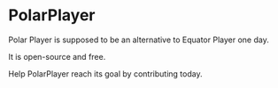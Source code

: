 # PolarPlayer

Polar Player is supposed to be an alternative to Equator Player one day.

It is open-source and free.

Help PolarPlayer reach its goal by contributing today.